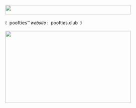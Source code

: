 <img width="400" height="30" src="https://middlepot.com/img/lacey.png">\
  \
 ‌ ‌ ‌ ‌ ‌ ‌꒰ ‌ 𝗉𝗈𝗈𝖿𝗍𝗂𝖾𝗌™ 𝑤𝑒𝑏𝑠𝑖𝑡𝑒 : ‌ poofties.club ‌ ꒱\
  \
<img width="400" height="230" src="https://middlepot.com/img/poofties.jpg">

